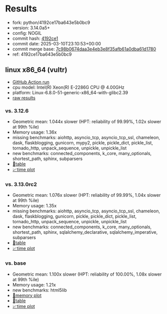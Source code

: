 # Results

- fork: python/4192ce17ba643e5b0bc9
- version: 3.14.0a5+
- config: NOGIL
- commit hash: [4192ce1](https://github.com/python/cpython/commit/4192ce1)
- commit date: 2025-03-10T23:10:53+00:00
- commit merge base: [7c98b0674daa3e4eb3e8f35afb61a0dba61d1780](https://github.com/python/cpython/commit/7c98b0674daa3e4eb3e8f35afb61a0dba61d1780)
- ref: 4192ce17ba643e5b0bc9

## linux x86_64 (vultr)

- [GitHub Action run](https://github.com/facebookexperimental/free-threading-benchmarking/actions/runs/13777548383)
- cpu model: Intel(R) Xeon(R) E-2286G CPU @ 4.00GHz
- platform: Linux-6.8.0-51-generic-x86_64-with-glibc2.39
- [raw results](bm-20250310-vultr-x86_64-python-4192ce17ba643e5b0bc9-3.14.0a5%2B-4192ce1.json)

### vs. 3.12.6

- Geometric mean: 1.044x slower (HPT: reliability of 99.99%, 1.02x slower at 99th %ile)
- Memory usage: 1.36x
- missing benchmarks: aiohttp, asyncio_tcp, asyncio_tcp_ssl, chameleon, dask, flaskblogging, gunicorn, mypy2, pickle, pickle_dict, pickle_list, tornado_http, unpack_sequence, unpickle, unpickle_list
- new benchmarks: connected_components, k_core, many_optionals, shortest_path, sphinx, subparsers
- [📄table](bm-20250310-vultr-x86_64-python-4192ce17ba643e5b0bc9-3.14.0a5%2B-4192ce1-vs-3.12.6.md)
- [📈time plot](bm-20250310-vultr-x86_64-python-4192ce17ba643e5b0bc9-3.14.0a5%2B-4192ce1-vs-3.12.6.svg)

### vs. 3.13.0rc2

- Geometric mean: 1.076x slower (HPT: reliability of 99.99%, 1.04x slower at 99th %ile)
- Memory usage: 1.35x
- missing benchmarks: aiohttp, asyncio_tcp, asyncio_tcp_ssl, chameleon, dask, flaskblogging, gunicorn, pickle, pickle_dict, pickle_list, tornado_http, unpack_sequence, unpickle, unpickle_list
- new benchmarks: connected_components, k_core, many_optionals, shortest_path, sphinx, sqlalchemy_declarative, sqlalchemy_imperative, subparsers
- [📄table](bm-20250310-vultr-x86_64-python-4192ce17ba643e5b0bc9-3.14.0a5%2B-4192ce1-vs-3.13.0rc2.md)
- [📈time plot](bm-20250310-vultr-x86_64-python-4192ce17ba643e5b0bc9-3.14.0a5%2B-4192ce1-vs-3.13.0rc2.svg)

### vs. base

- Geometric mean: 1.100x slower (HPT: reliability of 100.00%, 1.08x slower at 99th %ile)
- Memory usage: 1.21x
- new benchmarks: html5lib
- [🧠memory plot](bm-20250310-vultr-x86_64-python-4192ce17ba643e5b0bc9-3.14.0a5%2B-4192ce1-vs-base-mem.svg)
- [📄table](bm-20250310-vultr-x86_64-python-4192ce17ba643e5b0bc9-3.14.0a5%2B-4192ce1-vs-base.md)
- [📈time plot](bm-20250310-vultr-x86_64-python-4192ce17ba643e5b0bc9-3.14.0a5%2B-4192ce1-vs-base.svg)

